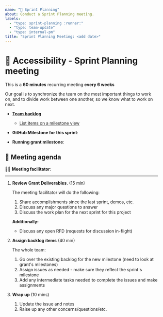 ```yaml
---
name: "🚀 Sprint Planning"
about: Conduct a Sprint Planning meeting.
labels:
  - "type: sprint-planning :runner:"
  - "type: team-update"
  - "type: internal-pm"
title: "Sprint Planning Meeting: <add date>"
---
```


# :runner: Accessibility - Sprint Planning meeting

This is a **60 minutes** recurring meeting **every 6 weeks**

Our goal is to synchronize the team on the most important things to work on, and to divide work between one another, so we know what to work on next.

- [**Team backlog**](https://github.com/orgs/Quansight-Labs/projects/5)
  - [List items on a milestone view](https://github.com/orgs/Quansight-Labs/projects/5/views/5?query=is%3Aopen+sort%3Aupdated-desc)

- **GitHub Milestone for this sprint**:
- **Running grant milestone**:

## :pencil: Meeting agenda

:singer: **Meeting facilitator**: <github-handle>

---

1. **Review Grant Deliverables.** (15 min)

    The meeting facilitator will do the following:

    1. Share accomplishments since the last sprint, demos, etc.
    2. Discuss any major questions to answer
    3. Discuss the work plan for the next sprint for this project

    **Additionally:**

    - Discuss any open RFD (requests for discussion in-flight)

1. **Assign backlog items** (40 min)

    The whole team:

    1. Go over the existing backlog for the new milestone (need to look at grant's milestones)
    2. Assign issues as needed - make sure they reflect the sprint's milestone
    3. Add any intermediate tasks needed to complete the issues and make assignments

1. **Wrap up** (10 mins)

   1. Update the issue and notes
   2. Raise up any other concerns/questions/etc.
